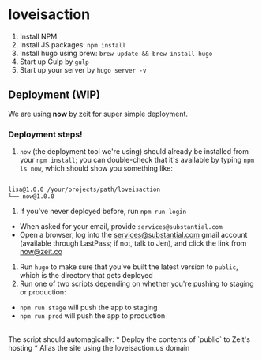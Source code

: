 # loveisaction

1. Install NPM
2. Install JS packages: `npm install`
3. Install hugo using brew: ```brew update && brew install hugo```
4. Start up Gulp by `gulp`
5. Start up your server by `hugo server -v`

## Deployment (WIP)

We are using **now** by zeit for super simple deployment. 

### Deployment steps!

1. `now` (the deployment tool we're using) should already be installed from your `npm install`; you can double-check that it's available by typing `npm ls now`, which should show you something like:
  ```
  
  lisa@1.0.0 /your/projects/path/loveisaction
  └── now@1.0.0
  
  ```
1. If you've never deployed before, run `npm run login`
  * When asked for your email, provide `services@substantial.com`
  * Open a browser, log into the services@substantial.com gmail account (available through LastPass; if not, talk to Jen), and click the link from now@zeit.co
1. Run `hugo` to make sure that you've built the latest version to `public`, which is the directory that gets deployed
1. Run one of two scripts depending on whether you're pushing to staging or production:
  * `npm run stage` will push the app to staging
  * `npm run prod` will push the app to production

<br>
The script should automagically:
  * Deploy the contents of `public` to Zeit's hosting
  * Alias the site using the loveisaction.us domain
